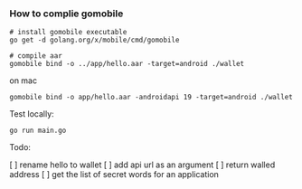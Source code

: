 ### How to complie gomobile


```
# install gomobile executable
go get -d golang.org/x/mobile/cmd/gomobile

# compile aar
gomobile bind -o ../app/hello.aar -target=android ./wallet

```

on mac

```
gomobile bind -o app/hello.aar -androidapi 19 -target=android ./wallet
```

Test locally:

`go run main.go`

Todo: 

[ ] rename hello to wallet
[ ] add api url as an argument
[ ] return walled address
[ ] get the list of secret words for an application